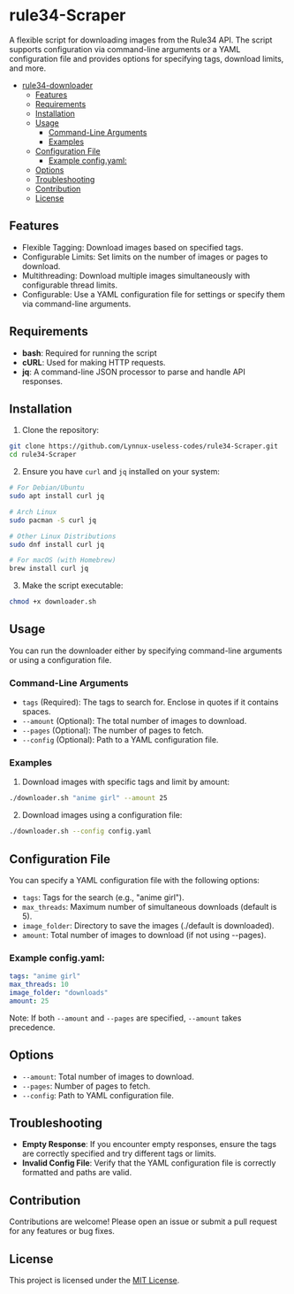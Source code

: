 # rule34-Scraper

A flexible script for downloading images from the Rule34 API. The script supports configuration via command-line arguments or a YAML configuration file and provides options for specifying tags, download limits, and more.

- [rule34-downloader](#rule34-downloader)
  - [Features](#features)
  - [Requirements](#requirements)
  - [Installation](#installation)
  - [Usage](#usage)
    - [Command-Line Arguments](#command-line-arguments)
    - [Examples](#examples)
  - [Configuration File](#configuration-file)
    - [Example config.yaml:](#example-configyaml)
  - [Options](#options)
  - [Troubleshooting](#troubleshooting)
  - [Contribution](#contribution)
  - [License](#license)

## Features

- Flexible Tagging: Download images based on specified tags.
- Configurable Limits: Set limits on the number of images or pages to download.
- Multithreading: Download multiple images simultaneously with configurable thread limits.
- Configurable: Use a YAML configuration file for settings or specify them via command-line arguments.

## Requirements

- **bash**: Required for running the script
- **cURL**: Used for making HTTP requests.
- **jq**: A command-line JSON processor to parse and handle API responses.

## Installation

1. Clone the repository:

```bash
git clone https://github.com/Lynnux-useless-codes/rule34-Scraper.git
cd rule34-Scraper
```

2. Ensure you have `curl` and `jq` installed on your system:

```bash
# For Debian/Ubuntu
sudo apt install curl jq

# Arch Linux
sudo pacman -S curl jq

# Other Linux Distributions
sudo dnf install curl jq

# For macOS (with Homebrew)
brew install curl jq
```

3. Make the script executable:

```bash
chmod +x downloader.sh
```

## Usage

You can run the downloader either by specifying command-line arguments or using a configuration file.

### Command-Line Arguments

- `tags` (Required): The tags to search for. Enclose in quotes if it contains spaces.
- `--amount` (Optional): The total number of images to download.
- `--pages` (Optional): The number of pages to fetch.
- `--config` (Optional): Path to a YAML configuration file.

### Examples

1. Download images with specific tags and limit by amount:

```bash
./downloader.sh "anime girl" --amount 25
```

2. Download images using a configuration file:

```bash
./downloader.sh --config config.yaml
```

## Configuration File

You can specify a YAML configuration file with the following options:

- `tags`: Tags for the search (e.g., "anime girl").
- `max_threads`: Maximum number of simultaneous downloads (default is 5).
- `image_folder`: Directory to save the images (./default is downloaded).
- `amount`: Total number of images to download (if not using --pages).

### Example config.yaml:

```yaml
tags: "anime girl"
max_threads: 10
image_folder: "downloads"
amount: 25
```

Note: If both `--amount` and `--pages` are specified, `--amount` takes precedence.

## Options

- `--amount`: Total number of images to download.
- `--pages`: Number of pages to fetch.
- `--config`: Path to YAML configuration file.

## Troubleshooting

- **Empty Response**: If you encounter empty responses, ensure the tags are correctly specified and try different tags or limits.
- **Invalid Config File**: Verify that the YAML configuration file is correctly formatted and paths are valid.

## Contribution

Contributions are welcome! Please open an issue or submit a pull request for any features or bug fixes.

## License

This project is licensed under the [MIT License](/LICENSE).
